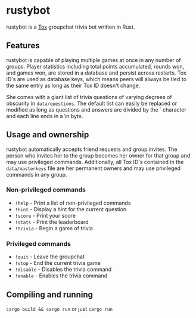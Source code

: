 # rustybot
rustybot is a [Tox](https://tox.chat) groupchat trivia bot written in Rust.

## Features
rustybot is capable of playing multiple games at once in any number of groups. Player statistics including total points accumulated, rounds won, and games won, are stored in a database and persist across restarts. Tox ID's are used as database keys, which means peers will always be tied to the same entry as long as their Tox ID doesn't change.

She comes with a giant list of trivia questions of varying degrees of obscurity in `data/questions`. The default list can easily be replaced or modified as long as questions and answers are divided by the ` character and each line ends in a \n byte.

## Usage and ownership
rustybot automatically accepts friend requests and group invites. The person who invites her to the group becomes her owner for that group and may use privileged commands. Additionally, all Tox ID's contained in the `data/masterkeys` file are her permanent owners and may use privileged commands in any group.

### Non-privileged commands
* `!help` - Print a list of non-privileged commands
* `!hint` - Display a hint for the current question
* `!score` - Print your score
* `!stats` - Print the leaderboard
* `!trivia` - Begin a game of trivia

### Privileged commands
* `!quit` - Leave the groupchat
* `!stop` - End the current trivia game
* `!disable` - Disables the trivia command
* `!enable` - Enables the trivia command

## Compiling and running
`cargo build && cargo run` or just `cargo run`
